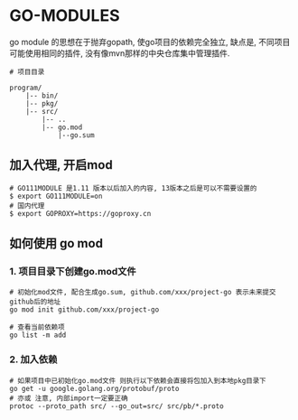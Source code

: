# GO-MODULES

go module 的思想在于抛弃gopath, 使go项目的依赖完全独立, 缺点是, 不同项目可能使用相同的插件, 没有像mvn那样的中央仓库集中管理插件.

```
# 项目目录

program/
    |-- bin/
    |-- pkg/
    |-- src/
        |-- ..
        |-- go.mod
            |--go.sum
```

## 加入代理, 开启mod
```
# GO111MODULE 是1.11 版本以后加入的内容, 13版本之后是可以不需要设置的
$ export GO111MODULE=on
# 国内代理
$ export GOPROXY=https://goproxy.cn
```

## 如何使用 go mod

### 1. 项目目录下创建go.mod文件
```
# 初始化mod文件, 配合生成go.sum, github.com/xxx/project-go 表示未来提交github后的地址
go mod init github.com/xxx/project-go

# 查看当前依赖项
go list -m add
```
### 2. 加入依赖
```
# 如果项目中已初始化go.mod文件 则执行以下依赖会直接将包加入到本地pkg目录下
go get -u google.golang.org/protobuf/proto
# 亦或 注意, 内部import一定要正确
protoc --proto_path src/ --go_out=src/ src/pb/*.proto
```

